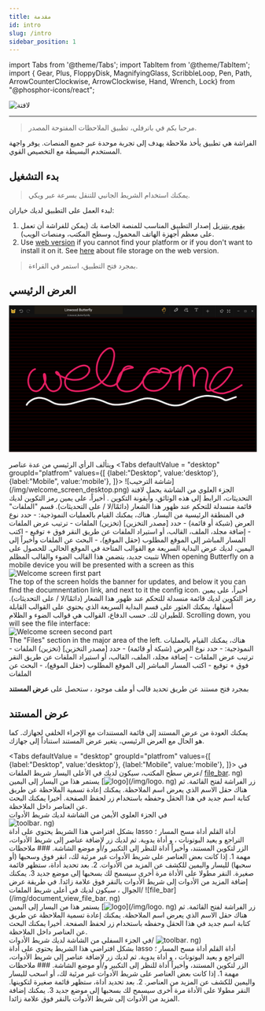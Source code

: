 ```yaml
---
title: مقدمة
id: intro
slug: /intro
sidebar_position: 1
---
```


import Tabs from '@theme/Tabs';
import TabItem from '@theme/TabItem';
import { Gear, Plus, FloppyDisk, MagnifyingGlass, ScribbleLoop, Pen, Path, ArrowCounterClockwise, ArrowClockwise, Hand, Wrench, Lock} from "@phosphor-icons/react";

![لافتة](/img/banner.png)

---

> مرحبا بكم في باترفلي، تطبيق الملاحظات المفتوحة المصدر.

الفراشة هي تطبيق يأخذ ملاحظة يهدف إلى تجربة موحدة عبر جميع المنصات. يوفر واجهة المستخدم البسيطة مع التخصيص القوي.

## بدء التشغيل

> يمكنك استخدام الشريط الجانبي للتنقل بسرعة عبر ويكي.

لبدء العمل على التطبيق لديك خياران:

1. [يقوم بتنزيل](/downloads) إصدار التطبيق المناسب للمنصة الخاصة بك (يمكن للفراشة أن تعمل على معظم أجهزة الهاتف المحمول، وسطح المكتب، ومنصات الويب).
2. Use [web version](https://web.butterfly.linwood.dev) if you cannot find your platform or if you don't want to install it on it. See [here](storage#web) about file storage on the web version.

> بمجرد فتح التطبيق، استمر في القراءة.

## العرض الرئيسي

![العرض الرئيسي](main.png)

ويتألف الرأي الرئيسي من عدة عناصر
<Tabs
    defaultValue = "desktop"
    groupId="platfrom"
        values={[
        {label:"Desktop", value:'desktop'},
 {label:"Mobile", value:'mobile'},
 ]}>
    <TabItem value="desktop">
        ![شاشة الترحيب] (/img/welcome_screen_desktop.png)
        الجزء العلوي من الشاشة يحمل لافتة التحديثات، الرابط إلى هذه الوثائق، وأيقونة التكوين <Gear/>. أخيراً، على يمين رمز التكوين <Gear/> لديك قائمة منسدلة للتحكم عند ظهور هذا الشعار (دائمًا/لا / على التحديثات).
        قسم "الملفات" في المنطقة الرئيسية من اليسار. هناك، يمكنك القيام بالعمليات النموذجية:
            - حدد نوع العرض (شبكة أو قائمة)
            - حدد [مصدر التخزين] (تخزين) الملفات
            - ترتيب عرض الملفات
            - إضافة مجلد، الملف، القالب، أو استيراد الملفات عن طريق النقر فوق <Plus/> + توقيع
            - اكتب المسار المباشر إلى الموقع المطلوب (حقل الموقع)،
            - البحث عن الملفات
        وأخيراً إلى اليمين، لديك عرض البداية السريعة مع القوالب المتاحة في الموقع الحالي. للحصول على تثبيت جديد، يتضمن هذا القالب الضوء والقالب المظلم
    </TabItem>
    <TabItem value="mobile">
        When opening Butterfly on a mobile device you will be presented with a screen as this
        ![Welcome screen first part](/img/welcome_screen_mobile_1.png)   
        The top of the screen holds the banner for updates, and below it you can find the documnentation link, and next to it the <Gear/> config icon. أخيراً، على يمين رمز التكوين <Gear/> لديك قائمة منسدلة للتحكم عند ظهور هذا الشعار (دائمًا/لا / على التحديثات).
        أسفلها، يمكنك العثور على قسم البداية السريعة الذي يحتوي على القوالب القابلة للطيران لك. حسب الدفاع، القوالب هي قوالب الضوء و الظلام. 
        Scrolling down, you will see the file interface:
        \
        ![Welcome screen second part](/img/welcome_screen_mobile_2.png)  
        The "Files" section in the major area of the left. هناك، يمكنك القيام بالعمليات النموذجية:
        - حدد نوع العرض (شبكة أو قائمة)
        - حدد [مصدر التخزين] (تخزين) الملفات
        - ترتيب عرض الملفات
        - إضافة مجلد، الملف، القالب، أو استيراد الملفات عن طريق النقر فوق <Plus/> + توقيع
        - اكتب المسار المباشر إلى الموقع المطلوب (حقل الموقع)،
        - البحث عن الملفات
    </TabItem>
</Tabs>

بمجرد فتح مستند عن طريق تحديد قالب أو ملف موجود ، ستحصل على **عرض المستند**

## عرض المستند

يمكنك العودة من عرض المستند إلى قائمة المستندات مع الإجراء الخلفي لجهازك. كما هو الحال مع العرض الرئيسي، يتغير عرض المستند استناداً إلى جهازك.

<Tabs
    defaultValue = "desktop"
    groupId="platfrom"
        values={[
        {label:"Desktop", value:'desktop'},
 {label:"Mobile", value:'mobile'},
 ]}>
    <TabItem value="desktop">
        في عرض سطح المكتب، سيكون لديك في الأعلى اليسار شريط الملفات/
[file_bar](/img/document_view_file_bar). ng)\
        يستمر هذا من اليسار إلى اليمين 
        [<img alt="logo" src="/img/logo.png" width="16"/>](/img/logo. ng)
        زر الفراشة لفتح القائمة. ثم هناك حقل الاسم الذي يعرض اسم الملاحظة. يمكنك إعادة تسمية الملاحظة عن طريق كتابة اسم جديد في هذا الحقل وحفظه باستخدام زر <FloppyDisk/> لحفظ الصفحة. أخيرا يمكنك <MagnifyingGlass/> البحث عن العناصر داخل الملاحظة.
        \
        في الجزء العلوي الأيمن من الشاشة لديك شريط الأدوات\
        ![toolbar](/img/document_view_toolbar). ng)\
        بشكل افتراضي هذا الشريط يحتوي على أداة <ScribbleLoop/> lasso أداة القلم <Pen/> أداة مسح المسار <Path/> ؛ <ArrowCounterClockwise/> التراجع و <ArrowClockwise/> يعيد البوتونات ، و <Hand/> أداة يدوية. ثم لديك زر <Plus/> لإضافة عناصر إلى شريط الأدوات، الزر <Wrench/> لتكوين المستند، وأخيراً أداة <Lock/> للنظر إلى التكبير و/أو موضع الشاشة. 
        ### ملاحظات مهمة
        1. إذا كانت بعض العناصر على شريط الأدوات غير مرئية لك، انقر فوق وسحبها (أو سحبها) لليسار واليمين للكشف عن المزيد من الأدوات. 
        2. بعد تحديد أداة، ستظهر قائمة صغيرة. النقر مطولا على الأداة مرة أخرى سيسمح لك بسحبها إلى موضع جديد
        3. يمكنك إضافة المزيد من الأدوات إلى شريط الأدوات بالنقر فوق علامة <Plus/> زائدا. 
    </TabItem>
    <TabItem value="mobile">
        في طريقة عرض الجوال ، سيكون لديك في أعلى شريط الملفات/
        ![file_bar](/img/document_view_file_bar. ng)\
        يستمر هذا من اليسار إلى اليمين 
        [<img alt="logo" src="/img/logo.png" width="16"/>](/img/logo. ng)
        زر الفراشة لفتح القائمة. ثم هناك حقل الاسم الذي يعرض اسم الملاحظة. يمكنك إعادة تسمية الملاحظة عن طريق كتابة اسم جديد في هذا الحقل وحفظه باستخدام زر <FloppyDisk/> لحفظ الصفحة. أخيرا يمكنك <MagnifyingGlass/> البحث عن العناصر داخل الملاحظة.
        \
        في الجزء السفلي من الشاشة لديك شريط الأدوات/
        ![toolbar](/img/document_view_toolbar). ng)\
        بشكل افتراضي هذا الشريط يحتوي على أداة <ScribbleLoop/> lasso أداة القلم <Pen/> أداة مسح المسار <Path/> ؛ <ArrowCounterClockwise/> التراجع و <ArrowClockwise/> يعيد البوتونات ، و <Hand/> أداة يدوية. ثم لديك زر <Plus/> لإضافة عناصر إلى شريط الأدوات، الزر <Wrench/> لتكوين المستند، وأخيراً أداة <Lock/> للنظر إلى التكبير و/أو موضع الشاشة. 
        ### ملاحظات مهمة
        1. إذا كانت بعض العناصر على شريط الأدوات غير مرئية لك، أو اسحب لليسار واليمين للكشف عن المزيد من العناصر. 
        2. بعد تحديد أداة، ستظهر قائمة صغيرة لتكوينها. النقر مطولا على الأداة مرة أخرى سيسمح لك بسحبها إلى موضع جديد
        3. يمكنك إضافة المزيد من الأدوات إلى شريط الأدوات بالنقر فوق علامة <Plus/> زائدا. 
    </TabItem>
</Tabs>
